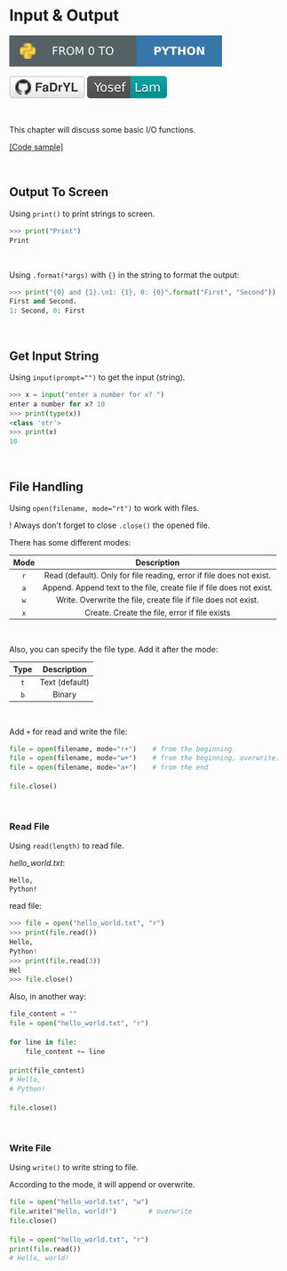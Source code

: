 # Input & Output
[![Project link](../../../res/badges_project.svg)](https://github.com/FaDrYL/From0ToPython) 

[![Github link](../../../res/badges_github.svg)](https://github.com/FaDrYL)
[![Website link](../../../res/badges_website.svg)](https://www.fadryl.com/)

<br/>

This chapter will discuss some basic I/O functions.

[[Code sample]](Input_Output_sample.py)

<br/>

## Output To Screen
Using `print()` to print strings to screen.

```Python
>>> print("Print")
Print
```

<br/>

Using `.format(*args)` with `{}` in the string to format the output:

```Python
>>> print("{0} and {1}.\n1: {1}, 0: {0}".format("First", "Second"))
First and Second.
1: Second, 0: First
```

<br/>

## Get Input String
Using `input(prompt="")` to get the input (string).

```Python
>>> x = input("enter a number for x? ")
enter a number for x? 10
>>> print(type(x))
<class 'str'>
>>> print(x)
10
```

<br/>

## File Handling
Using `open(filename, mode="rt")` to work with files.

! Always don't forget to close `.close()` the opened file.

There has some different modes:

| Mode | Description |
|:----:|:-----------:|
| `r` | Read (default). Only for file reading, error if file does not exist. |
| `a` | Append. Append text to the file, create file if file does not exist. |
| `w` | Write. Overwrite the file, create file if file does not exist. |
| `x` | Create. Create the file, error if file exists |

<br/>

Also, you can specify the file type. Add it after the mode:

| Type | Description |
|:----:|:-----------:|
| `t` | Text (default) |
| `b` | Binary |

<br/>

Add `+` for read and write the file:

```Python
file = open(filename, mode="r+")    # from the beginning
file = open(filename, mode="w+")    # from the beginning, overwrite.
file = open(filename, mode="a+")    # from the end

file.close()
```

<br/>

### Read File
Using `read(length)` to read file.

*hello_world.txt*:

```
Hello, 
Python!
```

read file:

```Python
>>> file = open("hello_world.txt", "r")
>>> print(file.read())
Hello, 
Python!
>>> print(file.read(3))
Hel
>>> file.close()
```

Also, in another way:

```Python
file_content = ""
file = open("hello_world.txt", "r")

for line in file:
    file_content += line

print(file_content)
# Hello,
# Python!

file.close()
```

<br/>

### Write File
Using `write()` to write string to file.

According to the mode, it will append or overwrite.

```Python
file = open("hello_world.txt", "w")
file.write("Hello, world!")        # overwrite
file.close()

file = open("hello_world.txt", "r")
print(file.read())
# Hello, world!
```


